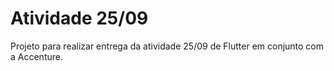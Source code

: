 # Atividade 25/09

Projeto para realizar entrega da atividade 25/09 de Flutter em conjunto com a Accenture.


